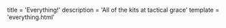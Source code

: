
title = 'Everything!'
description = 'All of the kits at tactical grace'
template = 'everything.html'


